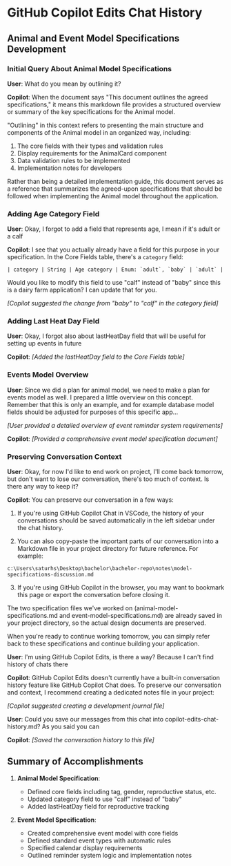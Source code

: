 # GitHub Copilot Edits Chat History

## Animal and Event Model Specifications Development

### Initial Query About Animal Model Specifications
**User**: What do you mean by outlining it?

**Copilot**: When the document says "This document outlines the agreed specifications," it means this markdown file provides a structured overview or summary of the key specifications for the Animal model. 

"Outlining" in this context refers to presenting the main structure and components of the Animal model in an organized way, including:

1. The core fields with their types and validation rules
2. Display requirements for the AnimalCard component
3. Data validation rules to be implemented
4. Implementation notes for developers

Rather than being a detailed implementation guide, this document serves as a reference that summarizes the agreed-upon specifications that should be followed when implementing the Animal model throughout the application.

### Adding Age Category Field
**User**: Okay, I forgot to add a field that represents age, I mean if it's adult or a calf

**Copilot**: I see that you actually already have a field for this purpose in your specification. In the Core Fields table, there's a `category` field:

```
| category | String | Age category | Enum: `adult`, `baby` | `adult` |
```

Would you like to modify this field to use "calf" instead of "baby" since this is a dairy farm application? I can update that for you.

*[Copilot suggested the change from "baby" to "calf" in the category field]*

### Adding Last Heat Day Field
**User**: Okay, I forgot also about lastHeatDay field that will be useful for setting up events in future

**Copilot**: *[Added the lastHeatDay field to the Core Fields table]*

### Events Model Overview
**User**: Since we did a plan for animal model, we need to make a plan for events model as well. I prepared a little overview on this concept. Remember that this is only an example, and for example database model fields should be adjusted for purposes of this specific app...

*[User provided a detailed overview of event reminder system requirements]*

**Copilot**: *[Provided a comprehensive event model specification document]*

### Preserving Conversation Context
**User**: Okay, for now I'd like to end work on project, I'll come back tomorrow, but don't want to lose our conversation, there's too much of context. Is there any way to keep it?

**Copilot**: You can preserve our conversation in a few ways:

1. If you're using GitHub Copilot Chat in VSCode, the history of your conversations should be saved automatically in the left sidebar under the chat history.

2. You can also copy-paste the important parts of our conversation into a Markdown file in your project directory for future reference. For example:

```
c:\Users\saturhs\Desktop\bachelor\bachelor-repo\notes\model-specifications-discussion.md
```

3. If you're using GitHub Copilot in the browser, you may want to bookmark this page or export the conversation before closing it.

The two specification files we've worked on (animal-model-specifications.md and event-model-specifications.md) are already saved in your project directory, so the actual design documents are preserved.

When you're ready to continue working tomorrow, you can simply refer back to these specifications and continue building your application.

**User**: I'm using GitHub Copilot Edits, is there a way? Because I can't find history of chats there

**Copilot**: GitHub Copilot Edits doesn't currently have a built-in conversation history feature like GitHub Copilot Chat does. To preserve our conversation and context, I recommend creating a dedicated notes file in your project:

*[Copilot suggested creating a development journal file]*

**User**: Could you save our messages from this chat into copilot-edits-chat-history.md? As you said you can

**Copilot**: *[Saved the conversation history to this file]*

## Summary of Accomplishments

1. **Animal Model Specification**:
   - Defined core fields including tag, gender, reproductive status, etc.
   - Updated category field to use "calf" instead of "baby"
   - Added lastHeatDay field for reproductive tracking

2. **Event Model Specification**:
   - Created comprehensive event model with core fields
   - Defined standard event types with automatic rules
   - Specified calendar display requirements
   - Outlined reminder system logic and implementation notes
